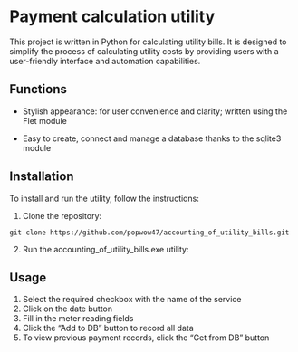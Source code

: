 # Payment calculation utility

This project is written in Python for calculating utility bills. It is designed to simplify the process of calculating utility costs by providing users with a user-friendly interface and automation capabilities.

## Functions
- Stylish appearance: for user convenience and clarity; written using the Flet module

- Easy to create, connect and manage a database thanks to the sqlite3 module


## Installation

To install and run the utility, follow the instructions:

1. Clone the repository:
```shell   
git clone https://github.com/popwow47/accounting_of_utility_bills.git
```
2. Run the accounting_of_utility_bills.exe utility:
## Usage
1. Select the required checkbox with the name of the service
2. Click on the date button
3. Fill in the meter reading fields
4. Click the “Add to DB” button to record all data
5. To view previous payment records, click the “Get from DB” button
